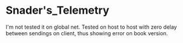 # Snader's_Telemetry

I'm not tested it on global net. Tested on host to host with zero delay between sendings on client, thus showing error on book version.
